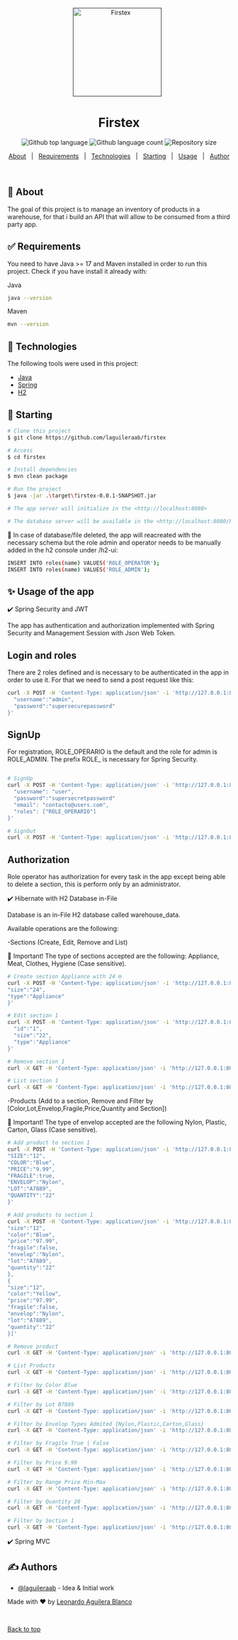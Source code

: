 <div align="center" id="top"> 
  <a href="" rel="noopener">

 <img width=200px height=200px src="https://i.imgur.com/6wj0hh6.jpg" alt="Firstex"></a>
  &#xa0;
</div>

<h1 align="center">Firstex</h1>

<p align="center">

  <img alt="Github top language" src="https://img.shields.io/github/languages/top/laguileraab/firstex?color=56BEB8">

  <img alt="Github language count" src="https://img.shields.io/github/languages/count/laguileraab/firstex?color=56BEB8">

  <img alt="Repository size" src="https://img.shields.io/github/repo-size/laguileraab/firstex?color=56BEB8">

  <!--<img alt="License" src="https://img.shields.io/github/license/laguileraab/firstex?color=56BEB8">-->
</p>
<p align="center">
  <a href="#dart-about">About</a> &#xa0; | &#xa0;
    <a href="#white_check_mark-requirements">Requirements</a> &#xa0; | &#xa0;
    <a href="#rocket-technologies">Technologies</a> &#xa0; | &#xa0;
  <a href="#checkered_flag-starting">Starting</a> &#xa0; | &#xa0;
  <a href="#sparkles-features">Usage</a> &#xa0; | &#xa0;
  <a href="https://github.com/laguileraab" target="_blank">Author</a>
</p>

<br>

## :dart: About ##

The goal of this project is to manage an inventory of products in a warehouse, for that i build an API that will allow to be consumed from a third party app.

## :white_check_mark: Requirements ##

You need to have Java >= 17 and Maven installed in order to run this project. Check if you have install it already with:

Java
```bash
java --version
```

Maven
```bash
mvn --version
```

## :rocket: Technologies ##

The following tools were used in this project:

- [Java](https://www.java.com/)
- [Spring](https://spring.io/)
- [H2](https://www.h2database.com/)


## :checkered_flag: Starting ##

```bash
# Clone this project
$ git clone https://github.com/laguileraab/firstex

# Access
$ cd firstex

# Install dependencies
$ mvn clean package

# Run the project
$ java -jar .\target\firstex-0.0.1-SNAPSHOT.jar

# The app server will initialize in the <http://localhost:8080>

# The database server will be available in the <http://localhost:8080/h2-ui>
```

:pushpin:
In case of database/file deleted, the app will reacreated with the necessary schema but the role  admin and operator needs to be manually added in the h2 console under /h2-ui:

```bash
INSERT INTO roles(name) VALUES('ROLE_OPERATOR');
INSERT INTO roles(name) VALUES('ROLE_ADMIN');
```

## :sparkles: Usage of the app ##

:heavy_check_mark: Spring Security and JWT

The app has authentication and authorization implemented with Spring Security and Management Session with Json Web Token.

## Login and roles
There are 2 roles defined and is necessary to be authenticated in the app in order to use it. For that we need to send a post request like this:

```bash
curl -X POST -H 'Content-Type: application/json' -i 'http://127.0.0.1:8080/signin' --data '{
  "username":"admin",
  "password":"supersecurepassword"
}'
```
## SignUp

For registration, ROLE_OPERARIO is the default and the role for admin is ROLE_ADMIN. The prefix ROLE_ is necessary for Spring Security.

```bash

# SignUp
curl -X POST -H 'Content-Type: application/json' -i 'http://127.0.0.1:8080/signin' --data '{
  "username": "user",
  "password":"supersecretpassword"
  "email": "contacto@users.com",
  "roles": ["ROLE_OPERARIO"]
}'

# SignOut
curl -X POST -H 'Content-Type: application/json' -i 'http://127.0.0.1:8080/signout'

```

## Authorization

Role operator has authorization for every task in the app except being able to delete a section, this is perform only by an administrator.

:heavy_check_mark: Hibernate with H2 Database in-File

Database is an in-File H2 database called warehouse_data.

Available operations are the following:


-Sections (Create, Edit, Remove and List)

:triangular_flag_on_post: Important!
The type of sections accepted are the following:
 Appliance, Meat, Clothes, Hygiene (Case sensitive).

```bash
# Create section Appliance with 24 m
curl -X POST -H 'Content-Type: application/json' -i 'http://127.0.0.1:8080/add/section' --data '{
"size":"24",
"type":"Appliance"
}'

# Edit section 1
curl -X POST -H 'Content-Type: application/json' -i 'http://127.0.0.1:8080/edit/section' --data '{
  "id":"1",
  "size":"22",
  "type":"Appliance"
}'

# Remove section 1
curl -X GET -H 'Content-Type: application/json' -i 'http://127.0.0.1:8080/rem/section/1'

# List section 1
curl -X GET -H 'Content-Type: application/json' -i 'http://127.0.0.1:8080/list/section/1'
```

-Products (Add to a section, Remove and Filter by [Color,Lot,Envelop,Fragile,Price,Quantity and Section])

:triangular_flag_on_post: Important!
The type of envelop accepted are the following Nylon, Plastic, Carton, Glass (Case sensitive).

```bash
# Add product to section 1
curl -X POST -H 'Content-Type: application/json' -i 'http://127.0.0.1:8080/add/product/1' --data '{
"SIZE":"12",
"COLOR":"Blue",
"PRICE":"9.99",
"FRAGILE":true,
"ENVELOP":"Nylon",
"LOT":"A7889",
"QUANTITY":"22"
}'

# Add products to section 1
curl -X POST -H 'Content-Type: application/json' -i 'http://127.0.0.1:8080/add/products/1' --data '[{
"size":"12",
"color":"Blue",
"price":"97.99",
"fragile":false,
"envelop":"Nylon",
"lot":"A7889",
"quantity":"22"
},
{
"size":"12",
"color":"Yellow",
"price":"97.99",
"fragile":false,
"envelop":"Nylon",
"lot":"A7889",
"quantity":"22"
}]'

# Remove product
curl -X GET -H 'Content-Type: application/json' -i 'http://127.0.0.1:8080/rem/product/53'

# List Products
curl -X GET -H 'Content-Type: application/json' -i 'http://127.0.0.1:8080/list/products'

# Filter by Color Blue
curl -X GET -H 'Content-Type: application/json' -i 'http://127.0.0.1:8080/list/products/color/blue'

# Filter by Lot B7889
curl -X GET -H 'Content-Type: application/json' -i 'http://127.0.0.1:8080/list/products/lot/B7889'

# Filter by Envelop Types Admited {Nylon,Plastic,Carton,Glass}
curl -X GET -H 'Content-Type: application/json' -i 'http://127.0.0.1:8080/list/products/envelop/Nylon'

# Filter by Fragile True | False
curl -X GET -H 'Content-Type: application/json' -i 'http://127.0.0.1:8080/list/products/fragile/true'

# Filter by Price 9.99
curl -X GET -H 'Content-Type: application/json' -i 'http://127.0.0.1:8080/list/products/price/9.99'

# Filter by Range Price Min-Max
curl -X GET -H 'Content-Type: application/json' -i 'http://127.0.0.1:8080/list/products/price/9.95-99'

# Filter by Quantity 20
curl -X GET -H 'Content-Type: application/json' -i 'http://127.0.0.1:8080/list/products/quantity/20'

# Filter by Section 1
curl -X GET -H 'Content-Type: application/json' -i 'http://127.0.0.1:8080/list/products/section/1'

```

:heavy_check_mark: Spring MVC

## ✍️ Authors <a name = "authors"></a>

- [@laguileraab](https://github.com/laguileraab) - Idea & Initial work

Made with :heart: by <a href="https://github.com/laguileraab" target="_blank">Leonardo Aguilera Blanco</a>

&#xa0;

<a href="#top">Back to top</a>

